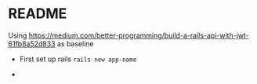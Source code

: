 # README

Using https://medium.com/better-programming/build-a-rails-api-with-jwt-61fb8a52d833 as baseline

- First set up rails `rails new app-name`

-

